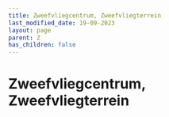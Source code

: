 ```yaml
---
title: Zweefvliegcentrum, Zweefvliegterrein
last_modified_date: 19-09-2023
layout: page
parent: Z
has_children: false
---
```


Zweefvliegcentrum, Zweefvliegterrein
====================================

